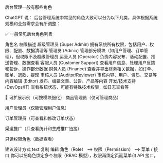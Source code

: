 


后台管理一般有那些角色


ChatGPT 说：
后台管理系统中常见的角色大致可以分为以下几类，具体根据系统规模和业务需求会有所调整：

✅ 一般常见后台角色列表

角色名	权限描述
超级管理员 (Super Admin)	拥有系统所有权限，包括用户、权限、配置、数据清理等
管理员 (Admin)	管理部分模块（如用户管理、订单管理），但权限不及超级管理员
运营人员 (Operator)	负责内容发布、活动配置、推送管理、数据查看
客服人员 (Customer Support)	查看用户信息、处理用户反馈和投诉、操作部分数据
财务人员 (Finance)	查看并导出财务相关数据，如订单、账单、退款、提现
审核人员 (Auditor/Reviewer)	审核内容、用户、资质、交易等
内容编辑 (Editor)	发布、编辑文章、公告、产品等内容
开发/技术支持 (DevOps/IT)	查看系统状态，可能有特殊技术权限，如日志查看等


🧩 可扩展示例（可按模块细化）
商品管理员（仅可管理商品）

用户管理员（仅能管理用户信息）

订单管理员（可查看和修改订单状态）

渠道推广（只查看统计和生成推广链接）

只读权限角色（数据查看）


建议设计方式
text
复制
编辑
角色（Role） ——> 权限（Permission） ——> 菜单 / 接口
你可以把角色绑定多个权限（RBAC 模型），权限再绑定页面菜单和 API 接口。